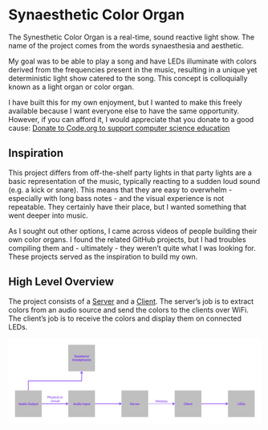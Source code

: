 # Synaesthetic Color Organ

The Synesthetic Color Organ is a real-time, sound reactive light show. The name of the project comes from the words synaesthesia and aesthetic.

My goal was to be able to play a song and have LEDs illuminate with colors derived from the frequencies present in the music, resulting in a unique yet deterministic light show catered to the song. This concept is colloquially known as a light organ or color organ.

I have built this for my own enjoyment, but I wanted to make this freely available because I want everyone else to have the same opportunity. However, if you can afford it, I would appreciate that you donate to a good cause: [Donate to Code.org to support computer science education](https://code.org/donate)

## Inspiration

This project differs from off-the-shelf party lights in that party lights are a basic representation of the music, typically reacting to a sudden loud sound (e.g. a kick or snare). This means that they are easy to overwhelm - especially with long bass notes - and the visual experience is not repeatable. They certainly have their place, but I wanted something that went deeper into music.

As I sought out other options, I came across videos of people building their own color organs. I found the related GitHub projects, but I had troubles compiling them and - ultimately - they weren’t quite what I was looking for. These projects served as the inspiration to build my own.

## High Level Overview

The project consists of a [Server](https://github.com/Blast12345/LightOrganServer) and a [Client](https://github.com/Blast12345/LightOrganClient). The server’s job is to extract colors from an audio source and send the colors to the clients over WiFi. The client’s job is to receive the colors and display them on connected LEDs.

![Overview](overview.png)
